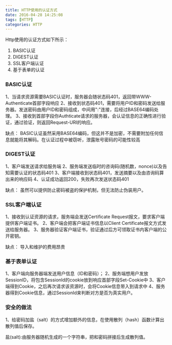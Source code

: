 ```yaml
---
title: HTTP使用的认证方式
date: 2016-04-28 14:25:08
tags: [HTTP]
categories: HTTP
---
```

Http使用的认证方式如下所示：
1. BASIC认证
2. DIGEST认证
3. SSL客户端认证
4. 基于表单的认证

### BASIC认证
1、当请求资源需要BASIC认证时，服务器会随状态码401，返回带WWW-Authenticate首部字段响应
2、接收到状态码401，需要将用户ID和密码发送给服务器。发送密码由用户ID和密码组成，中间用":"连接，后经过BASE64编码处理。
3、接收到首部字段你Authticate请求的服务器，会认证信息的正确性进行验证，通过验证，则返回Request-URI的响应。

缺点：
BASIC认证虽然采用BASE64编码，但这并不是加密，不需要附加任何信息就能将其解码。在认证过程中被窃听，泄露账号密码的可能性较高

### DIGEST认证
1、客户端发送请求给服务端
2、服务端发送临时的咨询码(随机数，nonce)以及告知需要认证的状态码401
3、客户端接收到状态码401，发送摘要以及由咨询码算出来的响应码
4、认证成功返回200，失败再次发送状态码401

缺点：
虽然可以提供防止密码被盗的保护机制，但无法防止伪装用户。

### SSL客户端认证
1、接收到认证资源的请求，服务端会发送Certificate Request报文，要求客户端提供客户端证书。
2、客户端会把客户端证书信息以Client Certificate报文方式发送给服务器。
3、服务器验证客户端证书，验证通过后方可领取证书内客户端的公开密钥。

缺点：
导入和维护的费用昂贵

### 基于表单认证
1、客户端向服务器端发送用户信息（ID和密码）；
2、服务端想用户发放SessionID，将包含SessionId的cookie放到响应首部字段Set-Cookie中
3、客户端得到Cookie，之后再次请求该资源时，会将Cookie信息带入到请求中
4、服务器得到Cookie信息，通过SessionId来判断对方是否为真实用户。

### 安全的做法
1、给密码加盐（salt）的方式增加额外的信息，在使用散列（hash）函数计算出散列值后保存。

盐(salt):由服务器随机生成的一个字符串，把和密码拼接后生成散列值。

